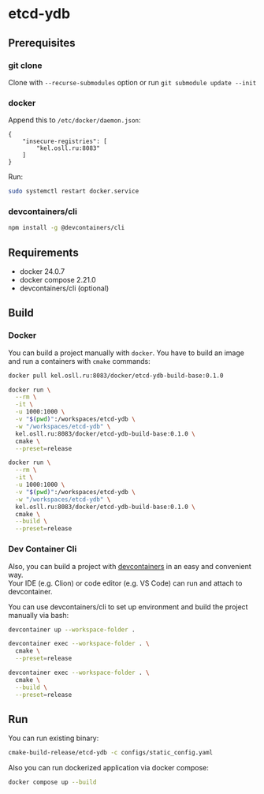 # etcd-ydb

## Prerequisites

### git clone

Clone with `--recurse-submodules` option or run `git submodule update --init`

### docker

Append this to `/etc/docker/daemon.json`:
```
{
    "insecure-registries": [
        "kel.osll.ru:8083"
    ]
}
```

Run:
```bash
sudo systemctl restart docker.service
```

### devcontainers/cli

```bash
npm install -g @devcontainers/cli
```

## Requirements

- docker 24.0.7
- docker compose 2.21.0
- devcontainers/cli (optional)

## Build

### Docker

You can build a project manually with `docker`. You have to build an image and run a containers with `cmake` commands:
```bash
docker pull kel.osll.ru:8083/docker/etcd-ydb-build-base:0.1.0

docker run \
  --rm \
  -it \
  -u 1000:1000 \
  -v "$(pwd)":/workspaces/etcd-ydb \
  -w "/workspaces/etcd-ydb" \
  kel.osll.ru:8083/docker/etcd-ydb-build-base:0.1.0 \
  cmake \
  --preset=release

docker run \
  --rm \
  -it \
  -u 1000:1000 \
  -v "$(pwd)":/workspaces/etcd-ydb \
  -w "/workspaces/etcd-ydb" \
  kel.osll.ru:8083/docker/etcd-ydb-build-base:0.1.0 \
  cmake \
  --build \
  --preset=release
```

### Dev Container Cli

Also, you can build a project with [devcontainers](https://containers.dev/) in an easy and convenient way.  
Your IDE (e.g. Clion) or code editor (e.g. VS Code) can run and attach to devcontainer.  

You can use devcontainers/cli to set up environment and build the project manually via bash:
```bash
devcontainer up --workspace-folder .

devcontainer exec --workspace-folder . \
  cmake \
  --preset=release

devcontainer exec --workspace-folder . \
  cmake \
  --build \
  --preset=release
```

## Run

You can run existing binary:
```bash
cmake-build-release/etcd-ydb -c configs/static_config.yaml
```

Also you can run dockerized application via docker compose:
```bash
docker compose up --build
```
